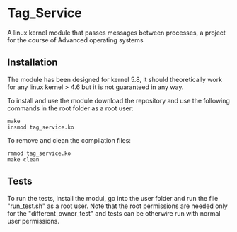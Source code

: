 # Tag_Service
A linux kernel module that passes messages between processes, a project for the course of Advanced operating systems

## Installation

The module has been designed for kernel 5.8, it should theoretically work for any linux kernel > 4.6 but it is not guaranteed in any way.

To install and use the module download the repository and use the following commands in the root folder as a root user:

```
make
insmod tag_service.ko
```

To remove and clean the compilation files:

```
rmmod tag_service.ko
make clean
```

## Tests

To run the tests, install the modul, go into the user folder and run the file "run_test.sh" as a root user. Note that the root permissions are needed only for the "different_owner_test" and tests can be otherwire run with normal user permissions.
